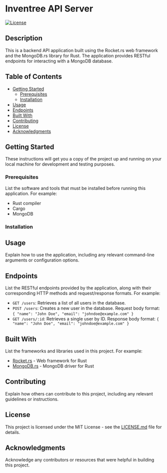 # Inventree API Server

[![License](https://img.shields.io/badge/license-MIT-blue.svg)](https://opensource.org/licenses/MIT)

## Description

This is a backend API application built using the Rocket.rs web framework and the MongoDB.rs library for Rust. The application provides RESTful endpoints for interacting with a MongoDB database. 

## Table of Contents

- [Getting Started](#getting-started)
  - [Prerequisites](#prerequisites)
  - [Installation](#installation)
- [Usage](#usage)
- [Endpoints](#endpoints)
- [Built With](#built-with)
- [Contributing](#contributing)
- [License](#license)
- [Acknowledgments](#acknowledgments)

## Getting Started

These instructions will get you a copy of the project up and running on your local machine for development and testing purposes.

### Prerequisites

List the software and tools that must be installed before running this application. For example:

- Rust compiler
- Cargo
- MongoDB

### Installation


## Usage

Explain how to use the application, including any relevant command-line arguments or configuration options.

## Endpoints

List the RESTful endpoints provided by the application, along with their corresponding HTTP methods and request/response formats. For example:

- `GET /users`: Retrieves a list of all users in the database.
- `POST /users`: Creates a new user in the database. Request body format: `{ "name": "John Doe", "email": "johndoe@example.com" }`
- `GET /users/:id`: Retrieves a single user by ID. Response body format: `{ "name": "John Doe", "email": "johndoe@example.com" }`

## Built With

List the frameworks and libraries used in this project. For example:

- [Rocket.rs](https://rocket.rs/) - Web framework for Rust
- [MongoDB.rs](https://docs.rs/mongodb/2.0.0/mongodb/) - MongoDB driver for Rust

## Contributing

Explain how others can contribute to this project, including any relevant guidelines or instructions.

## License

This project is licensed under the MIT License - see the [LICENSE.md](LICENSE.md) file for details.

## Acknowledgments

Acknowledge any contributors or resources that were helpful in building this project.


